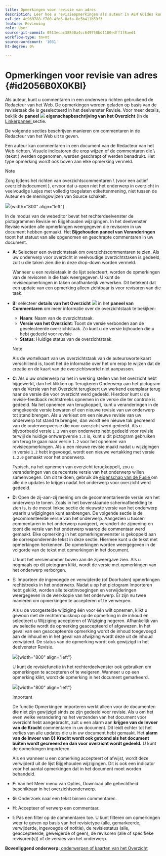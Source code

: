 ```yaml
---
title: Opmerkingen voor revisie van adres
description: Leer hoe u revisieopmerkingen als auteur in AEM Guides kunt behandelen. Ontdek hoe een auteur opmerkingen in een document kan bewerken, filteren, accepteren of afwijzen.
exl-id: 4c969788-f700-4fd6-8afa-8e5b411b59f3
feature: Reviewing
role: User
source-git-commit: 0513ecac38840a4cc649758bd1180edff1f8aed1
workflow-type: tm+mt
source-wordcount: '1031'
ht-degree: 0%

---
```


# Opmerkingen voor revisie van adres {#id2056B0X0KBI}


Als auteur, kunt u commentaren in een onderwerp richten gebruikend de Redacteur van het Web. De opmerkingen worden geladen op basis van de revisietaak die is geselecteerd in het deelvenster Revisie. Voor meer details, bekijk de **paneel ![](images/active-review-tasklist-icon.svg) eigenschapbeschrijving van het Overzicht** {in de [ Linkerpaneel ](../user-guide/web-editor-features.md#id2051EA0M0HS) sectie.

De volgende secties beschrijven manieren om commentaren in de Redacteur van het Web uit te geven.

Een auteur kan commentaren in een document van de Redacteur van het Web richten. Visuele indicatoren die erop wijzen of de commentaren die \ (tekst \) werden opgenomen, werden geschrapt of werden benadrukt. Het type opmerking wordt ook boven aan elke opmerking vermeld.

>[!NOTE]
>
> Zorg tijdens het richten van overzichtscommentaren \ (voor een actief overzichtsdocument \), ervoor dat u-open niet het onderwerp in overzicht in veelvoudige lusjes met volledig toegelaten etikettenmening, niet tussen de Auteur en de meningswijzen van Source schakelt.

![](images/comments-page-web-editor_cs.png){width="800" align="left"}

In de modus van de webeditor bevat het rechterdeelvenster de pictogrammen Revisie en Bijgehouden wijzigingen. In het deelvenster Revisie worden alle opmerkingen weergegeven die revisoren in uw document hebben gemaakt. Het **Bijgehouden paneel van Veranderingen** toont het statuut van alle opgenomen en geschrapte commentaren in uw document.

- **A**: Selecteer een overzichtstaak om overzichtscommentaren te zien. Als uw onderwerp voor overzicht in veelvoudige overzichtstaken is gedeeld, zult u die taken zien die in deze drop-down worden vermeld.

  Wanneer u een revisietaak in de lijst selecteert, worden de opmerkingen van de revisoren in die taak weergegeven. U kunt de revisieopmerkingen in taken onafhankelijk verwerken. Dit betekent dat een update van een opmerking alleen zichtbaar is voor revisoren van die taak.

- **B:** selecteer **details van het Overzicht** ![](images/active-review-info-icon.svg) in het **paneel van Commentaren** om meer informatie over de overzichtstaak te bekijken:

   - **Naam**: Naam van de overzichtstaak.
   - **Versie van het Overzicht**: Toont de versie verbonden aan de geselecteerde overzichtstaak. Zo kunt u de versie bijhouden die u hebt gedeeld voor revisie
   - **Status**: Huidige status van de overzichtstaak.

  >[!NOTE]
  >
  > Als de wortelkaart van uw overzichtstaak van de auteurswortelkaart verschillend is, toont het de informatie over het om erop te wijzen dat de creatie en de kaart van de overzichtswortel niet aanpassen.

- **C**: Als u uw onderwerp na het in werking stellen van het overzicht hebt bijgewerkt, dan het klikken op Terugkeren Onderwerp aan het pictogram van de Versie van het Overzicht terugkeert uw werkend exemplaar terug naar de versie die voor overzicht werd gedeeld. Hierdoor kunt u de revisie-feedback rechtstreeks opnemen in de versie die ter controle is gedeeld. Na het opnemen van terugkoppelt, kunt u veranderingen in de omgekeerde versie bewaren of een nieuwe revisie van uw onderwerp tot stand brengen. Als u verkiest om een nieuwe revisie van uw onderwerp tot stand te brengen, dan wordt een nieuwe tak gecreeerd van de onderwerpversie die voor overzicht werd gedeeld. Als u bijvoorbeeld versie `1.2` van een onderwerp hebt gedeeld voor revisie terwijl de huidige ontwerpversie `1.3` is, kunt u dit pictogram gebruiken om terug te gaan naar versie `1.2` voor het opnemen van revisieopmerkingen. Als u een nieuwe revisie maakt nadat u wijzigingen in versie `1.2` hebt ingevoegd, wordt een nieuwe vertakking met versie `1.2.0` gemaakt voor het onderwerp.

  Typisch, na het opnemen van overzicht terugkoppelt, zou u veranderingen van de recentste versie van het onderwerp willen samenvoegen. Om dit te doen, gebruik de [ eigenschap van de Fusie ](web-editor-features.md#id205DF04E0HS) om alle die updates te krijgen nadat het onderwerp voor overzicht werd gedeeld.

- **D**: Open de zij-aan-zij mening om de gecommentarieerde versie van het onderwerp te tonen. Zoals in het bovenstaande schermafbeelding te zien is, is de meest linkse sectie de nieuwste versie van het onderwerp waarin u wijzigingen kunt aanbrengen. De volgende sectie is de gecommenteerde versie van het onderwerp. Aangezien u tussen commentaren in het onderwerp navigeert, verandert de zijmening en toont die versie van het onderwerp waarop de commentaar werd gemaakt. Elke opmerking in het opmerkingenvenster is gekoppeld aan de corresponderende tekst in deze sectie. Hiermee kunt u de tekst met opmerkingen herkennen. De opmerkingen worden weergegeven in de volgorde van de tekst met opmerkingen in het document.

  U kunt het versienummer boven aan de zijweergave zien. Als u nogmaals op dit pictogram klikt, wordt de versie met opmerkingen van het onderwerp verborgen.

- E: Importeer de ingevoegde en verwijderde \(of Doorhalen\) opmerkingen rechtstreeks in het onderwerp. Nadat u op het pictogram Importeren hebt geklikt, worden alle tekstinvoegingen en verwijderingen weergegeven in de werkkopie van het onderwerp. Er zijn nu twee manieren om opmerkingen te accepteren of te verwerpen.

  Als u de voorgestelde wijziging één voor één wilt opnemen, klikt u gewoon met de rechtermuisknop op de opmerking in de inhoud en selecteert u Wijziging accepteren of Wijziging negeren. Afhankelijk van uw selectie wordt de opmerking geaccepteerd of afgewezen. In het geval van een geaccepteerde opmerking wordt de inhoud toegevoegd aan de inhoud en in het geval van afwijzing wordt deze uit de inhoud verwijderd. De status van de opmerking wordt ook gewijzigd in het deelvenster Revisie.

  ![](images/import-comment-accept-web-editor_cs.png){width="800" align="left"}

  U kunt de revisiefunctie in het rechterdeelvenster ook gebruiken om opmerkingen te accepteren of te weigeren. Wanneer u op een opmerking klikt, wordt de opmerking in het document gemarkeerd.

  ![](images/changes-tab_cs.png){width="800" align="left"}

  >[!IMPORTANT]
  >
  > De functie Opmerkingen importeren werkt alleen voor de documenten die niet zijn gewijzigd sinds ze zijn gedeeld voor revisie. Als u om het even welke verandering na het verzenden van het document voor overzicht hebt aangebracht, zult u een alarm aan **krijgen van de Invoer van de Kracht** commentaren in uw document. Dit leidt echter tot het verlies van alle updates die u in uw document hebt gemaakt. Het **alarm van de Invoer van 0} Kracht wordt ook getoond als het document buiten wordt gecreeerd en dan voor overzicht wordt gedeeld.** U kunt de opmerkingen importeren.

  Als en wanneer u een opmerking accepteert of afwijst, wordt deze verwijderd uit de lijst Bijgehouden wijzigingen. Dit is ook een indicator voor het aantal opmerkingen dat in het document moet worden behandeld.

- **F**: Van het Meer menu van Opties, Download alle gehechtheid beschikbaar in het overzichtsonderwerp.
- **G**: Onderzoek naar een tekst binnen commentaren.
- **H**: Accepteer of verwerp een commentaar.

- **I**: Pas een filter op de commentaren toe. U kunt filteren om opmerkingen weer te geven op basis van het revisietype \(alle, gemarkeerde, verwijderde, ingevoegde of notitie\), de revisiestatus \(alle, geaccepteerde, geweigerde of geen\), de revisoren \(alle of specifieke revisoren\(s\)\) of de versies van het onderwerp.


**Bovenliggend onderwerp:**[ onderwerpen of kaarten van het Overzicht ](review.md)
